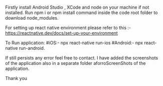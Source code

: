 Firstly install Android Studio , XCode and node on your machine if not installed.
Run npm i or npm install command inside the code root folder to download node_modules.

For setting up react native environment please refer to this :- https://reactnative.dev/docs/set-up-your-environment

To Run application:
#iOS:- npx react-native run-ios 
#Android:- npx react-native run-android.


If still persists any error feel free to contact.
I have added the screenshots of the application also in a separate folder aforroScreenShots of the application.

Thank you
